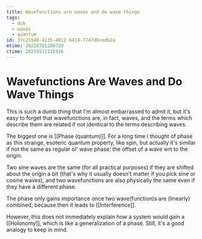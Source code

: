 ```yaml
---
title: Wavefunctions are waves and do wave things
tags:
  - duh
  - waves
  - quantum
id: 37c25546-4135-4012-b414-7747d6cedb2a
mtime: 20210701200729
ctime: 20210511115926
---
```


# Wavefunctions Are Waves and Do Wave Things

This is such a dumb thing that I'm almost embarrassed to admit it, but it's easy to forget that wavefunctions are, in fact, waves, and the terms which describe them are related if not identical to the terms describing waves.

The biggest one is [[Phase (quantum)]]. For a long time I thought of phase as this strange, esoteric quantum property, like spin, but actually it's similar if not the same as regular ol' wave phase: the offset of a wave wrt to the origin.

Two sine waves are the same (for all practical purposes) if they are shifted about the origin a bit (that's why it usually doesn't matter if you pick sine or cosine waves), and two wavefunctions are also physically the same even if they have a different phase.

The phase only gains importance once two wave(function)s are (linearly) combined, because then it leads to [[Interference]].

However, this does not immediately explain how a system would gain a [[Holonomy]], which is like a generalization of a phase. Still, it's a good analogy to keep in mind.
